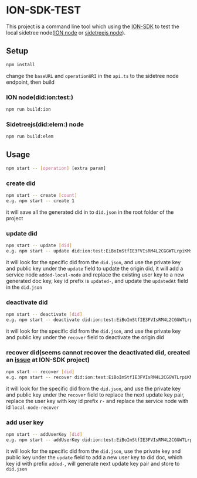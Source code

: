 # ION-SDK-TEST

This project is a command line tool which using the [ION-SDK](https://github.com/decentralized-identity/ion-sdk) to test the local sidetree node([ION node](https://github.com/decentralized-identity/ion) or [sidetreejs node](https://github.com/transmute-industries/sidetree.js)).

## Setup
```bash
npm install
```
change the `baseURL` and `operationURI` in the `api.ts` to the sidetree node endpoint, then build

### ION node(did:ion:test:)
```bash
npm run build:ion
```

### Sidetreejs(did:elem:) node
```bash
npm run build:elem
```
## Usage

```bash
npm start -- [operation] [extra param]
```

### create did
```bash
npm start -- create [count]
e.g. npm start -- create 1
```
 
it will save all the generated did in to `did.json` in the root folder of the project
### update did
```bash
npm start -- update [did]
e.g. npm start -- update did:ion:test:EiBoImStfIE3FVIsRM4L2CGGWTLrpiKMsxmKvk78-wdLDQ
```

it will look for the specific did from the `did.json`, and use the private key and public key under the `update` field to update the origin did,
it will add a service node `added-local-node` and replace the existing user key to a new generated doc key, key id prefix is `updated-`, and update the `updatedAt` field in the `did.json`

### deactivate did
```bash
npm start -- deactivate [did]
e.g. npm start -- deactivate did:ion:test:EiBoImStfIE3FVIsRM4L2CGGWTLrpiKMsxmKvk78-wdLDQ
```

it will look for the specific did from the `did.json`, and use the private key and public key under the `recover` field to deactivate the origin did

### recover did(seems cannot recover the deactivated did, created an [issue](https://github.com/decentralized-identity/ion-sdk/issues/24) at ION-SDK project)
```bash
npm start -- recover [did]
e.g. npm start -- recover did:ion:test:EiBoImStfIE3FVIsRM4L2CGGWTLrpiKMsxmKvk78-wdLDQ
```

it will look for the specific did from the `did.json`, and use the private key and public key under the `recover` field to replace the next update key pair, replace the user key with key id prefix `r-` and replace the service node with id `local-node-recover`

### add user key
```bash
npm start -- addUserKey [did]
e.g. npm start -- addUserKey did:ion:test:EiBoImStfIE3FVIsRM4L2CGGWTLrpiKMsxmKvk78-wdLDQ 
```

it will look for the specific did from the `did.json`, use the private key and public key under the `update` field to add a new user key to did doc, which key id with prefix `added-`, will generate next update key pair and store to `did.json`